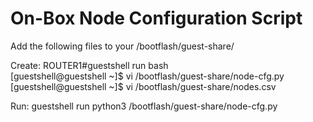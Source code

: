 # On-Box Node Configuration Script

Add the following files to your /bootflash/guest-share/

Create:
ROUTER1#guestshell run bash                                      
[guestshell@guestshell ~]$ vi /bootflash/guest-share/node-cfg.py 
[guestshell@guestshell ~]$ vi /bootflash/guest-share/nodes.csv 

Run:
guestshell run python3 /bootflash/guest-share/node-cfg.py
